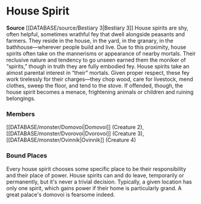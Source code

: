 ﻿---
creature_family: House Spirit
id: '242'
name: House Spirit
rarity: Common
rus_type_level: null
source: '[[DATABASE/source/Bestiary 3|Bestiary 3]]'
trait: null
type: Creature Family

---
# House Spirit

**Source** [[DATABASE/source/Bestiary 3|Bestiary 3]]
House spirits are shy, often helpful, sometimes wrathful fey that dwell alongside peasants and farmers. They reside in the house, in the yard, in the granary, in the bathhouse—wherever people build and live. Due to this proximity, house spirits often take on the mannerisms or appearance of nearby mortals. Their reclusive nature and tendency to go unseen earned them the moniker of “spirits,” though in truth they are fully embodied fey.
 House spirits take an almost parental interest in “their” mortals. Given proper respect, these fey work tirelessly for their charges—they chop wood, care for livestock, mend clothes, sweep the floor, and tend to the stove. If offended, though, the house spirit becomes a menace, frightening animals or children and ruining belongings.

### Members

[[DATABASE/monster/Domovoi|Domovoi]] (Creature 2), [[DATABASE/monster/Dvorovoi|Dvorovoi]] (Creature 3), [[DATABASE/monster/Ovinnik|Ovinnik]] (Creature 4)

###  Bound Places

Every house spirit chooses some specific place to be their responsibility and their place of power. House spirits can and do leave, temporarily or permanently, but it's never a trivial decision. Typically, a given location has only one spirit, which gains power if their home is particularly grand. A great palace's domovoi is fearsome indeed.
